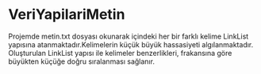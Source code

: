 # VeriYapilariMetin
Projemde metin.txt dosyası okunarak içindeki her bir farklı kelime LinkList yapısına atanmaktadır.Kelimelerin küçük büyük hassasiyeti algılanmaktadır.
Oluşturulan LinkList yapısı ile kelimeler benzerlikleri, frakansına göre büyükten küçüğe doğru sıralanması sağlanır.
